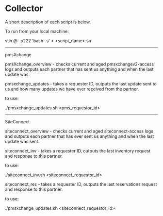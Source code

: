 Collector
==================================

A short description of each script is below.

To run from your local machine:

ssh <user>@<tpi> -p222 'bash -s' < <script_name>.sh

----------------------------------

pmsXchange

pmsXchange_overview - checks current and aged pmsxchangev2-access logs and outputs each partner that has sent us anything and when the last update was.

pmsxchange_updates - takes a requester ID, outputs the last update sent to us and how many updates we have ever received from the partner.

to use:

./pmsxchange_updates.sh <pms_requestor_id>

----------------------------------

SiteConnect

siteconnect_overview - checks current and aged siteconnect-access logs and outputs each partner that has ever sent us anything and when the last update was sent.

siteconnect_inv - takes a requester ID, outputs the last inventory request and response to this partner.

to use:

./siteconnect_inv.sh <siteconnect_requestor_id>

siteconnect_res - takes a requester ID, outputs the last reservations request and response to this partner.

to use:

./pmsxchange_updates.sh <siteconnect_requestor_id>
